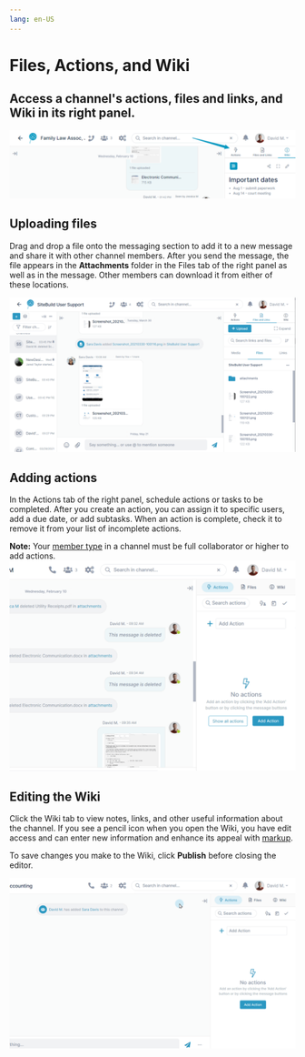 ```yaml
---
lang: en-US
---
```


# Files, Actions, and Wiki

## Access a channel's actions, files and links, and Wiki in its right panel.

![](./assets/files-actions-and-wiki/as-files-actions-wiki.png)

## Uploading files

Drag and drop a file onto the messaging section to add it to a new message and share it with other channel members. After you send the message, the file appears in the **Attachments** folder in the Files tab of the right panel as well as in the message. Other members can download it from either of these locations.

![](./assets/files-actions-and-wiki/2021-05-21-15-h-46-01.gif)  
  

## Adding actions

In the Actions tab of the right panel, schedule actions or tasks to be completed. After you create an action, you can assign it to specific users, add a due date, or add subtasks. When an action is complete, check it to remove it from your list of incomplete actions.  
  
**Note:** Your [member type](/members/member-types) in a channel must be full collaborator or higher to add actions.  
![](./assets/files-actions-and-wiki/add-action-anim.gif)

## Editing the Wiki

Click the Wiki tab to view notes, links, and other useful information about the channel. If you see a pencil icon when you open the Wiki, you have edit access and can enter new information and enhance its appeal with [markup](/wiki/formatting-wiki-content).

To save changes you make to the Wiki, click **Publish** before closing the editor.

![](./assets/files-actions-and-wiki/wiki-anim-gif.gif)